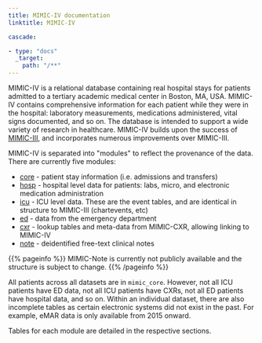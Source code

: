 ```yaml
---
title: MIMIC-IV documentation
linktitle: MIMIC-IV

cascade:

- type: "docs"
  _target:
    path: "/**"
---
```


MIMIC-IV is a relational database containing real hospital stays for patients admitted to a tertiary academic medical center in Boston, MA, USA. MIMIC-IV contains comprehensive information for each patient while they were in the hospital: laboratory measurements, medications administered, vital signs documented, and so on.
The database is intended to support a wide variety of research in healthcare.
MIMIC-IV builds upon the success of [MIMIC-III](/iii), and incorporates numerous improvements over MIMIC-III.

MIMIC-IV is separated into "modules" to reflect the provenance of the data. There are currently five modules:

- [core](/iv/datasets/core) - patient stay information (i.e. admissions and transfers)
- [hosp](/iv/datasets/hosp) - hospital level data for patients: labs, micro, and electronic medication administration
- [icu](/iv/datasets/icu) - ICU level data. These are the event tables, and are identical in structure to MIMIC-III (chartevents, etc)
- [ed](/iv/datasets/ed) - data from the emergency department
- [cxr](/iv/datasets/cxr) - lookup tables and meta-data from MIMIC-CXR, allowing linking to MIMIC-IV
- [note](/iv/datasets/note) - deidentified free-text clinical notes

{{% pageinfo %}}
MIMIC-Note is currently not publicly available and the structure is subject to change.
{{% /pageinfo %}}

All patients across all datasets are in `mimic_core`. However, not all ICU patients have ED data, not all ICU patients have CXRs, not all ED patients have hospital data, and so on. Within an individual dataset, there are also incomplete tables as certain electronic systems did not exist in the past. For example, eMAR data is only available from 2015 onward.

Tables for each module are detailed in the respective sections.